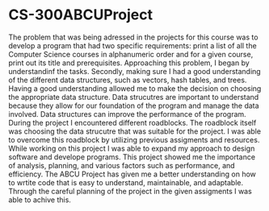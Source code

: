 # CS-300ABCUProject

The problem that was being adressed in the projects for this course was to develop a program that had two specific requirements: print a list of all the Computer Science courses in alphanumeric order and for a given course, print out its title and prerequisites. Approaching this problem, I began by understandinf the tasks. Secondly, making sure I had a good understanding of the different data structures, such as vectors, hash tables, and trees. Having a good understanding allowed me to make the decision on choosing the appropriate data structure. Data strucutres are important to understand because they allow for our foundation of the program and manage the data involved. Data structures can improve the performance of the program. During the project I encountered different roadblocks. The roadblock itself was choosing the data strucutre that was suitable for the project. I was able to overcome this roadblock by utilizing previous assigments and resources. While working on this project I was able to expand my approach to design software and develope programs. This project showed me the importance of analysis, planning, and various factors such as performance, and efficiency. The ABCU Project has given me a better understanding on how to wrtite code that is easy to understand, maintainable, and adaptable. Through the careful planning of the project in the given assigments I was able to achive this.
